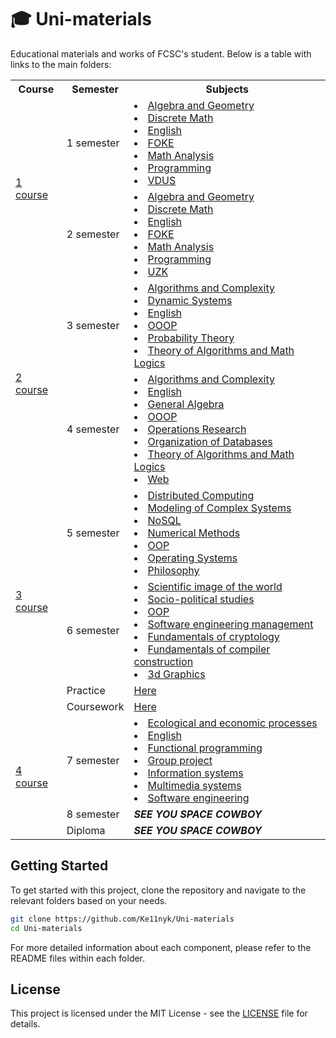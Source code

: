 # 🎓 Uni-materials

Educational materials and works of FCSC's student. Below is a table with links to the main folders:

<table>
  <tr>
    <th>Course</th>
    <th>Semester</th>
    <th>Subjects</th>
  </tr>
  <tr>
    <td rowspan="2"><a href="./1_course">1 course</a></td>
    <td>1 semester</td>
    <td>
        <li><a href="./1_course/Algebra_and_Geometry/Semester_1">Algebra and Geometry</a></li>
        <li><a href="./1_course/Discrete_Math/Semester_1">Discrete Math</a></li>
        <li><a href="./1_course/English">English</a></li>
        <li><a href="./1_course/FOKE">FOKE</a></li>
        <li><a href="./1_course/Math_Analysis/Semester_1">Math Analysis</a></li>
        <li><a href="./1_course/Programming">Programming</a></li>
        <li><a href="./1_course/VDUS">VDUS</a></li>
    </td>
  </tr>
  <tr>
    <td>2 semester</td>
    <td>
        <li><a href="./1_course/Algebra_and_Geometry/Semester_2">Algebra and Geometry</a></li>
        <li><a href="./1_course/Discrete_Math/Semester_2">Discrete Math</a></li>
        <li><a href="./1_course/English">English</a></li>
        <li><a href="./1_course/FOKE">FOKE</a></li>
        <li><a href="./1_course/Math_Analysis/Semester_2">Math Analysis</a></li>
        <li><a href="./1_course/Programming">Programming</a></li>
        <li><a href="./1_course/UZK">UZK</a></li>
    </td>
  </tr>
  <tr>
    <td rowspan="2"><a href="./2_course">2 course</a></td>
    <td>3 semester</td>
    <td>
        <li><a href="./2_course/Algorithms_and_complexity/Semester_1">Algorithms and Complexity</a></li>
        <li><a href="./2_course/Dynamic_systems">Dynamic Systems</a></li>
        <li><a href="./2_course/English">English</a></li>
        <li><a href="./2_course/OOOP">OOOP</a></li>
        <li><a href="./2_course/Probability_theory">Probability Theory</a></li>
        <li><a href="./2_course/Theory_of_algorithms_and_Math_logic/Semester_1">Theory of Algorithms and Math Logics</a></li>
    </td>
  </tr>
  <tr>
    <td>4 semester</td>
    <td>
        <li><a href="./2_course/Algorithms_and_complexity/Semester_2">Algorithms and Complexity</a></li>
        <li><a href="./2_course/English">English</a></li>
        <li><a href="./2_course/General_Algebra">General Algebra</a></li>
        <li><a href="./2_course/OOOP">OOOP</a></li>
        <li><a href="./2_course/Operations_Research">Operations Research</a></li>
        <li><a href="./2_course/Organization_of_databases">Organization of Databases</a></li>
        <li><a href="./2_course/Theory_of_algorithms_and_Math_logic/Semester_2">Theory of Algorithms and Math Logics</a></li>
        <li><a href="./2_course/Web">Web</a></li>
    </td>
  </tr>
  <tr>
    <td rowspan="4"><a href="./3_course">3 course</a></td>
    <td>5 semester</td>
    <td>
        <li><a href="./3_course/Distributed_computing">Distributed Computing</a></li>
        <li><a href="./3_course/Modeling_of_complex_systems">Modeling of Complex Systems</a></li>
        <li><a href="./3_course/NoSQL">NoSQL</a></li>
        <li><a href="./3_course/Numerical_methods">Numerical Methods</a></li>
        <li><a href="./3_course/OOP">OOP</a></li>
        <li><a href="./3_course/Operating_systems">Operating Systems</a></li>
        <li><a href="./3_course/Philosophy">Philosophy</a></li>
    </td>
  </tr>
  <tr>
    <td>6 semester</td>
    <td>
        <li><a href="">Scientific image of the world</a></li>
        <li><a href="./3_course/Socio-political_studies">Socio-political studies</a></li>
        <li><a href="./3_course/OOP">OOP</a></li>
        <li><a href="./3_course/Software_engineering_management">Software engineering management</a></li>
        <li><a href="./3_course/Fundamentals_of_cryptology">Fundamentals of cryptology</a></li>
        <li><a href="./3_course/Compilers">Fundamentals of compiler construction</a></li>
        <li><a href="./3_course/3D_Graphic">3d Graphics</a></li>
    </td>
  </tr>
  <tr>
    <td>Practice</td>
    <td><a href="./3_course/Practice">Here</a></td>
  </tr>
  <tr>
    <td>Coursework</td>
    <td><a href="./3_course/Coursework">Here</a></td>
  </tr>
  <tr>
    <td rowspan=3"><a href="./4_course">4 course</a></td>
    <td>7 semester</td>
    <td>
        <li><a href="./4_course/Ecological_and_economic_processes">Ecological and economic processes</a></li>
        <li><a href="./4_course/English">English</a></li>
        <li><a href="./4_course/Functional_programming">Functional programming</a></li>
        <li><a href="./4_course/Group_project">Group project</a></li>
        <li><a href="./4_course/Information_systems">Information systems</a></li>
        <li><a href="./4_course/Multimedia_systems">Multimedia systems</a></li>
        <li><a href="./4_course/Software_engineering">Software engineering</a></li>
    </td>
  </tr>
  <tr>
    <td>8 semester</td>
    <td>
        <i><b>SEE YOU  SPACE COWBOY</b></i>
  </tr>
  <tr>
    <td>Diploma</td>
    <td>
        <i><b>SEE YOU  SPACE COWBOY</b></i>
  </tr>
</table>

## Getting Started

To get started with this project, clone the repository and navigate to the relevant folders based on your needs.

```bash
git clone https://github.com/Ke11nyk/Uni-materials
cd Uni-materials
```

For more detailed information about each component, please refer to the README files within each folder.

## License

This project is licensed under the MIT License - see the [LICENSE](./LICENSE) file for details.
